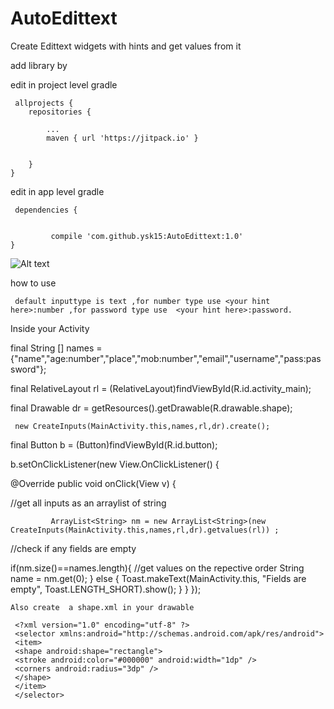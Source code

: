 # AutoEdittext
Create Edittext widgets with hints and get values from it

add library by

edit in project level gradle

     allprojects {
		repositories {
		
			...
			maven { url 'https://jitpack.io' }
			
			
		}
	}
	
	
	
edit in app level gradle



 
     dependencies {


	         compile 'com.github.ysk15:AutoEdittext:1.0'
	}
	
	
   ![Alt text](https://user-images.githubusercontent.com/30522134/28714091-77a26312-73af-11e7-8dc3-beff5fc0d0aa.png "Screen Shot")

how to use 

     default inputtype is text ,for number type use <your hint here>:number ,for password type use  <your hint here>:password.
 
   Inside your Activity
   
   final String [] names = {"name","age:number","place","mob:number","email","username","pass:password"};
	
   final RelativeLayout rl = (RelativeLayout)findViewById(R.id.activity_main);
	
 final Drawable dr = getResources().getDrawable(R.drawable.shape);
	 
	 new CreateInputs(MainActivity.this,names,rl,dr).create();

 final Button b = (Button)findViewById(R.id.button);
  
 b.setOnClickListener(new View.OnClickListener() 
 {
 
   @Override
   public void onClick(View v)
   {
      
  //get all inputs as an arraylist of string
  
             ArrayList<String> nm = new ArrayList<String>(new CreateInputs(MainActivity.this,names,rl,dr).getvalues(rl)) ;
             
//check if any fields are empty

if(nm.size()==names.length){
//get values on the repective order
String name = nm.get(0);
}
else 
{
 Toast.makeText(MainActivity.this, "Fields are empty", Toast.LENGTH_SHORT).show();
}
}
});
	
	Also create  a shape.xml in your drawable
       
     <?xml version="1.0" encoding="utf-8" ?> 
     <selector xmlns:android="http://schemas.android.com/apk/res/android">
     <item>
     <shape android:shape="rectangle">
     <stroke android:color="#000000" android:width="1dp" /> 
     <corners android:radius="3dp" /> 
     </shape>
     </item>
     </selector>
